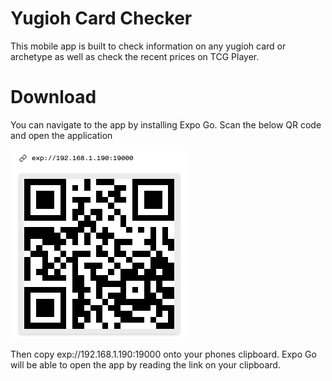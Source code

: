 # Yugioh Card Checker

This mobile app is built to check information on any yugioh card or archetype as well as check the recent prices on TCG Player.

# Download

You can navigate to the app by installing Expo Go. Scan the below QR code and open the application

![Alt text](assets/QR.png "Optional Title")

Then copy exp://192.168.1.190:19000 onto your phones clipboard. Expo Go will be able to open the app by reading the link on your clipboard.
